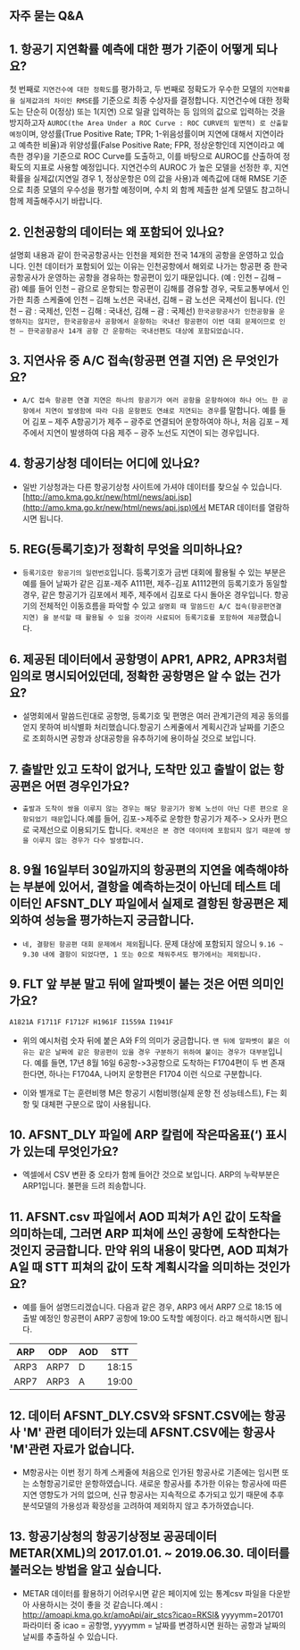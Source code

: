 ## 자주 묻는 Q&A

## 1. 항공기 지연확률 예측에 대한 평가 기준이 어떻게 되나요?

첫 번째로 `지연건수에 대한 정확도`를 평가하고, 두 번째로 정확도가 우수한 모델의 `지연확률을 실제값과의 차이인 RMSE`를 기준으로 최종 수상자를 결정합니다. 지연건수에 대한 정확도는 단순히 0(정상) 또는 1(지연) 으로 일괄 입력하는 등 임의의 값으로 입력하는 것을 방지하고자 `AUROC(the Area Under a ROC Curve : ROC CURVE의 밑면적) 로 산출할 예정`이며, 양성률(True Positive Rate; TPR; 1-위음성률이며 지연에 대해서 지연이라고 예측한 비율)과 위양성률(False Positive Rate; FPR, 정상운항인데 지연이라고 예측한 경우)을 기준으로 ROC Curve를 도출하고, 이를 바탕으로 AUROC를 산출하여 정확도의 지표로 사용할 예정입니다. 지연건수의 AUROC 가 높은 모델을 선정한 후, 지연확률을 실제값(지연일 경우 1, 정상운항은 0의 값을 사용)과 예측값에 대해 RMSE 기준으로 최종 모델의 우수성을 평가할 예정이며, 수치 외 함께 제출한 설계 모델도 참고하니 함께 제출해주시기 바랍니다.

## 2. 인천공항의 데이터는 왜 포함되어 있나요?

설명회 내용과 같이 한국공항공사는 인천을 제외한 전국 14개의 공항을 운영하고 있습니다. 인천 데이터가 포함되어 있는 이유는 인천공항에서 해외로 나가는 항공편 중 한국공항공사가 운영하는 공항을 경유하는 항공편이 있기 때문입니다. (예 : 인천 – 김해 – 괌) 예를 들어 인천 – 괌으로 운항되는 항공편이 김해를 경유할 경우, 국토교통부에서 인가한 최종 스케줄에 인천 – 김해 노선은 국내선, 김해 – 괌 노선은 국제선이 됩니다. (인천 – 괌 : 국제선, 인천 – 김해 : 국내선, 김해 – 괌 : 국제선) `한국공항공사가 인천공항을 운영하지는 않지만, 한국공항공사 공항에서 운항하는 국내선 항공편이 이번 대회 문제이므로 인천 – 한국공항공사 14개 공항 간 운항하는 국내선편도 대상에 포함되었습니다.`

## 3. 지연사유 중 A/C 접속(항공편 연결 지연) 은 무엇인가요?

- `A/C 접속 항공편 연결 지연은 하나의 항공기가 여러 공항을 운항하여야 하나 어느 한 공항에서 지연이 발생함에 따라 다음 운항편도 연쇄로 지연되는 경우`를 말합니다. 예를 들어 김포 – 제주 A항공기가 제주 – 광주로 연결되어 운항하여야 하나, 처음 김포 – 제주에서 지연이 발생하여 다음 제주 – 광주 노선도 지연이 되는 경우입니다.

## 4. 항공기상청 데이터는 어디에 있나요?

- 일반 기상청과는 다른 항공기상청 사이트에 가셔야 데이터를 찾으실 수 있습니다. [http://amo.kma.go.kr/new/html/news/api.jsp](http://amo.kma.go.kr/new/html/news/api.jsp)에서 METAR 데이터를 열람하시면 됩니다.

## 5. REG(등록기호)가 정확히 무엇을 의미하나요?

- `등록기호란 항공기의 일련번호`입니다. 등록기호가 금번 대회에 활용될 수 있는 부분은 예를 들어 날짜가 같은 김포-제주 A111편, 제주-김포 A1112편의 등록기호가 동일할 경우, 같은 항공기가 김포에서 제주, 제주에서 김포로 다시 돌아온 경우입니다. 항공기의 전체적인 이동흐름을 파악할 수 있고 `설명회 때 말씀드린 A/C 접속(항공편연결 지연) 을 분석할 때 활용될 수 있을 것이라 사료되어 등록기호를 포함하여 제공`했습니다.


## 6. 제공된 데이터에서 공항명이 APR1, APR2, APR3처럼 임의로 명시되어있던데, 정확한 공항명은 알 수 없는 건가요?

- 설명회에서 말씀드린대로 공항명, 등록기호 및 편명은 여러 관계기관의 제공 동의를 얻지 못하여 비식별화 처리했습니다.항공기 스케줄에서 계획시간과 날짜를 기준으로 조회하시면 공항과 상대공항을 유추하기에 용이하실 것으로 보입니다.

## 7. 출발만 있고 도착이 없거나, 도착만 있고 출발이 없는 항공편은 어떤 경우인가요?

- `출발과 도착이 쌍을 이루지 않는 경우는 해당 항공기가 왕복 노선이 아닌 다른 편으로 운항되었기 때문`입니다.예를 들어, 김포->제주로 운항한 항공기가 제주-> 오사카 편으로 국제선으로 이용되기도 합니다. `국제선은 본 경연 데이터에 포함되지 않기 때문에 쌍을 이루지 않는 경우가 다수 발생합니다.`





## 8. 9월 16일부터 30일까지의 항공편의 지연을 예측해야하는 부분에 있어서, 결항을 예측하는것이 아닌데 테스트 데이터인 AFSNT_DLY 파일에서 실제로 결항된 항공편은 제외하여 성능을 평가하는지 궁금합니다.

- `네, 결항된 항공편 대회 문제에서 제외`됩니다. 문제 대상에 포함되지 않으니 `9.16 ~ 9.30 내에 결항이 되었다면, 1 또는 0으로 채워주셔도 평가에서는 제외됩니다.`

## 9. FLT 앞 부분 말고 뒤에 알파벳이 붙는 것은 어떤 의미인가요?

``` bash
A1821A F1711F F1712F H1961F I1559A I1941F
```

- 위의 예시처럼 숫자 뒤에 붙은 A와 F의 의미가 궁금합니다. `맨 뒤에 알파벳이 붙은 이유는 같은 날짜에 같은 항공편이 있을 경우 구분하기 위하여 붙이는 경우가 대부분`입니다. 예를 들면, 17년 8월 16일 6공항->3공항으로 도착하는 F1704편이 두 번 존재한다면, 하나는 F1704A, 나머지 운항편은 F1704 이런 식으로 구분합니다.
* 이와 별개로 T는 훈련비행 M은 항공기 시험비행(실제 운항 전 성능테스트), F는 회항 및 대체편 구분으로 많이 사용됩니다.

## 10. AFSNT_DLY 파일에 ARP 칼럼에 작은따옴표(‘) 표시가 있는데 무엇인가요?

- 엑셀에서 CSV 변환 중 오타가 함께 들어간 것으로 보입니다.  ARP의 누락부분은 ARP1입니다. 불편을 드려 죄송합니다.

## 11. AFSNT.csv 파일에서 AOD 피쳐가 A인 값이 도착을 의미하는데, 그러면 ARP 피쳐에 쓰인 공항에 도착한다는 것인지 궁금합니다. 만약 위의 내용이 맞다면, AOD 피쳐가 A일 때 STT 피쳐의 값이 도착 계획시각을 의미하는 것인가요?

- 예를 들어 설명드리겠습니다. 다음과 같은 경우, ARP3 에서 ARP7 으로 18:15 에 출발 예정인 항공편이 ARP7 공항에 19:00 도착할 예정이다. 라고 해석하시면 됩니다.

| ARP | ODP | AOD | STT |
|-----|-----|-----|-----|
| ARP3| ARP7|  D  |18:15|
| ARP7| ARP3|  A  |19:00|    

## 12. 데이터 AFSNT_DLY.CSV와 SFSNT.CSV에는 항공사 'M' 관련 데이터가 있는데 AFSNT.CSV에는 항공사 'M'관련 자료가 없습니다.

- M항공사는 이번 정기 하계 스케줄에 처음으로 인가된 항공사로 기존에는 임시편 또는 소형항공기로만 운항하였습니다. 새로운 항공사를 추가한 이유는 항공사에 따른 지연 영향도가 거의 없으며, 신규 항공사는 지속적으로 추가되고 있기 때문에 추후 분석모델의 가용성과 확장성을 고려하여 제외하지 않고 추가하였습니다.

## 13. 항공기상청의 항공기상정보 공공데이터 METAR(XML)의 2017.01.01. ~ 2019.06.30. 데이터를 불러오는 방법을 알고 싶습니다.

- METAR 데이터를 활용하기 어려우시면 같은 페이지에 있는 통계csv 파일을 다운받아 사용하시는 것이 좋을 것 같습니다.예시 : http://amoapi.kma.go.kr/amoApi/air_stcs?icao=RKSI& yyyymm=201701 파라미터 중 icao = 공항명, yyyymm = 날짜를 변경하시면 원하는 공항과 날짜의 날씨를 추출하실 수 있습니다.
